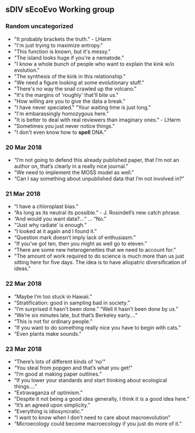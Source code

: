 ## sDIV sEcoEvo Working group
### Random uncategorized
* "It probably brackets the truth." - LHarm
* "I'm just trying to maximize entropy."
* "This function is known, but it's messy."
* "The island looks huge if you're a nematode."
* "I know a whole bunch of people who want to explain the kink w/o evolution."
* "The synthesis of the kink in this relationship."
* "We need a figure looking at some evolutionary stuff."
* "There's no way the snail crawled up the volcano."
* "It's the margins of 'roughly' that'll bite us."
* "How willing are you to give the data a break."
* "I have never speciated." "Your waiting time is just long."
* "I'm embarassingly homozygous here."
* "It is better to deal with real reviewers than imaginary ones." - LHarm
* "Sometimes you just never notice things."
* "I don't even know how to __spell__ DNA."

### 20 Mar 2018
* “I’m not going to defend this already published paper, that I’m not an author on, that’s clearly in a really nice journal.”
* "We need to implement the MOSS model as well."
* “Can I say something about unpublished data that I’m not involved in?”

### 21 Mar 2018
* “I have a chloroplast bias.”
* “As long as its neutral its possible.” - J. Rosindell’s new catch phrase.
* “And would you want data?…“ … “No.”
* “‘Just why radiate’ is enough.”
* “I looked at it again and I found it.”
* “Question mark doesn’t imply lack of enthusiasm.”
* “If you’ve got ten, then you might as well go to eleven.”
* “There are some new heterogeneities that we need to account for.”
* "The amount of work required to do science is much more than us just sitting here for five days. The idea is to have allopatric diversification of ideas."

### 22 Mar 2018
* “Maybe I’m too stuck in Hawaii.”
* “Stratification: good in sampling bad in society.”
* “I’m surprised it hasn’t been done.” “Well it hasn’t been done by us.”
* “We’re six minutes late, but that’s Berkeley early….”
* “This is not for ordinary people.”
* “If you want to do something really nice you have to begin with cats.”
* “Even plants make sounds.”

### 23 Mar 2018
* “There’s lots of different kinds of ‘no’“
* “You steal from popgen and that’s what you get!”
* “I’m good at making paper outlines.”
* “If you lower your standards and start thinking about ecological things….”
* “Extravaganza of optimism.”
* “Despite it not being a good idea generally, I think it is a good idea here.”
* “It’s an agreed upon simplicity.”
* “Everything is idiosyncratic.”
* “I want to know when I don’t need to care about macroevolution”
* “Microecology could become macroecology if you just do more of it.”
